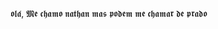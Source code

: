 𝖔𝖑𝖆́, 𝕸𝖊 𝖈𝖍𝖆𝖒𝖔 𝖓𝖆𝖙𝖍𝖆𝖓 𝖒𝖆𝖘 𝖕𝖔𝖉𝖊𝖒 𝖒𝖊 𝖈𝖍𝖆𝖒𝖆𝖗 𝖉𝖊 𝖕𝖗𝖆𝖉𝖔

<!--
**Nzprado/Nzprado** is a ✨ _special_ ✨ repository because its `README.md` (this file) appears on your GitHub profile.

Here are some ideas to get you started:

- 🔭 I’m currently working on ...
- 🌱 I’m currently learning ...
- 👯 I’m looking to collaborate on ...
- 🤔 I’m looking for help with ...
- 💬 Ask me about ...
- 📫 How to reach me: ...
- 😄 Pronouns: ...
- ⚡ Fun fact: ...
-->

